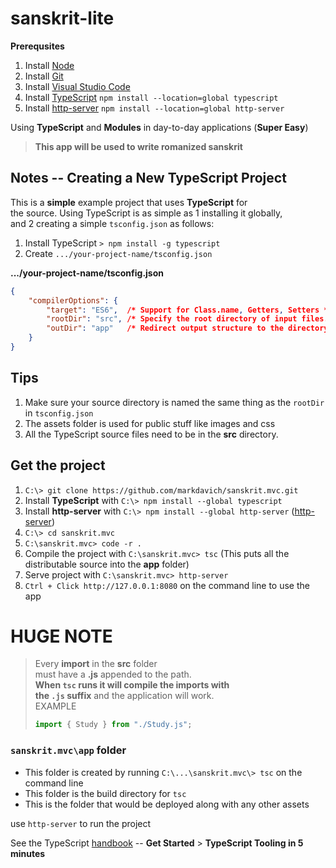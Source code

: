 # sanskrit-lite

**Prerequsites**
1. Install [Node]
2. Install [Git]
3. Install [Visual Studio Code]
4. Install [TypeScript] `npm install --location=global typescript`
5. Install [http-server] `npm install --location=global http-server`

Using **TypeScript** and **Modules** in day-to-day applications (**Super Easy**)

> **This app will be used to write romanized sanskrit**  

## Notes -- Creating a New TypeScript Project
This is a **simple** example project that uses **TypeScript** for  
the source. Using TypeScript is as simple as 1 installing it globally,  
and 2 creating a simple `tsconfig.json` as follows:

1. Install TypeScript `> npm install -g typescript`
2. Create `.../your-project-name/tsconfig.json` 

**.../your-project-name/tsconfig.json**
```json
{
    "compilerOptions": {
        "target": "ES6",  /* Support for Class.name, Getters, Setters */
        "rootDir": "src", /* Specify the root directory of input files. Use to control the output directory structure with --outDir. */
        "outDir": "app"   /* Redirect output structure to the directory. */
    }
}
```

## Tips
1. Make sure your source directory is named the same thing as the `rootDir` in `tsconfig.json`
2. The assets folder is used for public stuff like images and css  
3. All the TypeScript source files need to be in the **src** directory.

## Get the project 
1. `C:\> git clone https://github.com/markdavich/sanskrit.mvc.git`
2. Install **TypeScript** with `C:\> npm install --global typescript`
3. Install **http-server** with `C:\> npm install --global http-server` ([http-server])
4. `C:\> cd sanskrit.mvc`
5. `C:\sanskrit.mvc> code -r .`
6. Compile the project with `C:\sanskrit.mvc> tsc` (This puts all the distributable source into the **app** folder)
7. Serve project with `C:\sanskrit.mvc> http-server`
8. `Ctrl + Click http://127.0.0.1:8080` on the command line to use the app 

# HUGE NOTE
> Every **import** in the **src** folder  
> must have a **.js** appended to the path.  
> **When `tsc` runs it will compile the imports with  
> the `.js` suffix** and the application will work.  
> EXAMPLE  
>   
> ```typescript
> import { Study } from "./Study.js";  
> ```

### `sanskrit.mvc\app` folder
- This folder is created by running `C:\...\sanskrit.mvc\> tsc` on the command line
- This folder is the build directory for `tsc`
- This is the folder that would be deployed along with any other assets

use `http-server` to run the project

See the TypeScript [handbook] -- **Get Started** > **TypeScript Tooling in 5 minutes**

[Git]: https://git-scm.com/downloads
[TypeScript]: https://www.typescriptlang.org/docs/handbook/typescript-tooling-in-5-minutes.html
[Node]: https://nodejs.org/en/download/
[Visual Studio Code]: https://code.visualstudio.com/download
[handbook]: https://www.typescriptlang.org/docs/handbook/intro.html
[http-server]: https://www.npmjs.com/package/http-server
